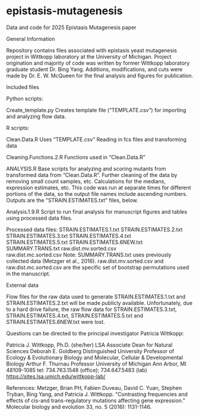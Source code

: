 # epistasis-mutagenesis
Data and code for 2025 Epistasis Mutagenesis paper

General Information

Repository contains files associated with epistasis yeast mutagenesis project in Wittkopp laboratory at the University of Michigan.
Project origination and majority of code was written by former Wittkopp laboratory graduate student Dr. Bing Yang. Additions, modifications, and cuts were made by Dr. E. W. McQueen for the final analysis and figures for publication.


Included files


Python scripts:

Create_template.py
Creates template file (“TEMPLATE.csv”) for importing and analyzing flow data.

R scripts:

Clean.Data.R
Uses “TEMPLATE.csv”
Reading in fcs files and transforming data

Cleaning.Functions.2.R
Functions used in “Clean.Data.R”

ANALYSIS.R
Base scripts for analyzing and scoring mutants from transformed data from “Clean.Data.R”. Further cleaning of the data by removing small count samples, etc.
Calculations for the medians, expression estimates, etc.
This code was run at separate times for different portions of the data, so the output file names include ascending numbers. 
Outputs are the "STRAIN.ESTIMATES.txt" files, below.

Analysis.1.9.R
Script to run final analysis for manuscript figures and tables using processed data files.

Processed data files:
STRAIN.ESTIMATES.1.txt
STRAIN.ESTIMATES.2.txt
STRAIN.ESTIMATES.3.txt
STRAIN.ESTIMATES.4.txt
STRAIN.ESTIMATES.5.txt
STRAIN.ESTIMATES.6NEW.txt
SUMMARY.TRANS.txt
raw.dist.mv.sorted.csv  
raw.dist.mc.sorted.csv
Note: SUMMARY.TRANS.txt uses previously collected data (Metzger et al., 2016).
raw.dist.mv.sorted.csv and raw.dist.mc.sorted.csv are the specific set of bootstrap permutations used in the manuscript.


External data

Flow files for the raw data used to generate STRAIN.ESTIMATES.1.txt and STRAIN.ESTIMATES.2.txt will be made publicly available. Unfortunately, due to a hard drive failure, the raw flow data for STRAIN.ESTIMATES.3.txt, STRAIN.ESTIMATES.4.txt, STRAIN.ESTIMATES.5.txt and STRAIN.ESTIMATES.6NEW.txt were lost.  

Questions can be directed to the principal investigator Patricia Wittkopp:

Patricia J. Wittkopp, Ph.D. (she/her)
LSA Associate Dean for Natural Sciences 
Deborah E. Goldberg Distinguished University Professor of Ecology & Evolutionary Biology and Molecular, Cellular & Developmental Biology
Arthur F. Thurnau Professor
University of Michigan
Ann Arbor, MI 48109-1085
tel: 734.763.1548 (office); 734.647.5483 (lab)
https://sites.lsa.umich.edu/wittkopp-lab/

References:
Metzger, Brian PH, Fabien Duveau, David C. Yuan, Stephen Tryban, Bing Yang, and Patricia J. Wittkopp. "Contrasting frequencies and effects of cis-and trans-regulatory mutations affecting gene expression." Molecular biology and evolution 33, no. 5 (2016): 1131-1146.
